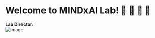 # Welcome to MINDxAI Lab! 🤖 🚖 🧠 🔧

**Lab Director:**  
![image](https://github.com/user-attachments/assets/a01ae158-ef67-4220-8d7c-dd4124435c4a)
